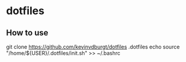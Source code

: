 dotfiles
========

How to use
----------

git clone https://github.com/kevinvdburgt/dotfiles .dotfiles
echo source "/home/${USER}/.dotfiles/init.sh" >> ~/.bashrc